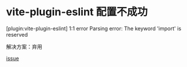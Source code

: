 # vite-plugin-eslint 配置不成功

[plugin:vite-plugin-eslint] 1:1 error Parsing error: The keyword 'import' is reserved

解决方案：弃用

[issue](https://github.com/gxmari007/vite-plugin-eslint/issues)
